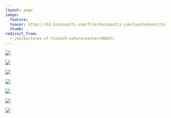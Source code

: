 ```yaml
---
layout: page
image:
  feature:
  teaser: https://b2.minimuutti.com/file/minimuutti-com/luontokuvat/talvi/3/DS43961-245px.jpg
  thumb:
redirect_from:
  - /en/pictures-of-finnish-nature/winter/00047/
---
```


[![](https://b2.minimuutti.com/file/minimuutti-com/luontokuvat/talvi/3/DS43954-800px.jpg)](https://dl.dropboxusercontent.com/sh/ea1wtnz7z734o12/AACO-3cZAUMb2er8YrnH7PE2a/luontokuvat/talvi/3/DS43954.jpg)

[![](https://b2.minimuutti.com/file/minimuutti-com/luontokuvat/talvi/3/DS43961-800px.jpg)](https://dl.dropboxusercontent.com/sh/ea1wtnz7z734o12/AAAKrFrz25QIaESu5Zy-jHQga/luontokuvat/talvi/3/DS43961.jpg)

[![](https://b2.minimuutti.com/file/minimuutti-com/luontokuvat/talvi/3/DS43963-800px.jpg)](https://dl.dropboxusercontent.com/sh/ea1wtnz7z734o12/AAC6AHvsr7isHMAY_6eTC5R_a/luontokuvat/talvi/3/DS43963.jpg)

[![](https://b2.minimuutti.com/file/minimuutti-com/luontokuvat/talvi/3/DS43848-800px.jpg)](https://dl.dropboxusercontent.com/sh/ea1wtnz7z734o12/AAAe7JPZ6yItlUw-oQl3W03Ya/luontokuvat/talvi/3/DS43848.jpg)

[![](https://b2.minimuutti.com/file/minimuutti-com/luontokuvat/talvi/3/DS43860-800px.jpg)](https://dl.dropboxusercontent.com/sh/ea1wtnz7z734o12/AACdfNaJ97NFzI6V46wZAnlxa/luontokuvat/talvi/3/DS43860.jpg)

[![](https://b2.minimuutti.com/file/minimuutti-com/luontokuvat/talvi/3/DS43861-800px.jpg)](https://dl.dropboxusercontent.com/sh/ea1wtnz7z734o12/AADVal_UqJUL426RW1JXkgu2a/luontokuvat/talvi/3/DS43861.jpg)

[![](https://b2.minimuutti.com/file/minimuutti-com/luontokuvat/talvi/3/DS43855-800px.jpg)](https://dl.dropboxusercontent.com/sh/ea1wtnz7z734o12/AADl37cyinIIdA_1k_rza2zsa/luontokuvat/talvi/3/DS43855.jpg)
